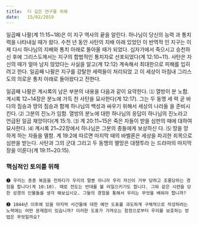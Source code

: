 ```yaml
---
title:  더 깊은 연구를 위해
date:   15/02/2019
---
```


일곱째 나팔(계 11:15~18)은 이 지구 역사의 끝을 알린다. 하나님이 당신의 능력
과 통치력을 나타내실 때가 왔다. 수천 년 동안 사탄의 지배 아래 있었던 이 반역적
인 지구는 이제 다시 하나님의 지배와 통치 아래로 돌아올 때가 되었다. 십자가에서
죽으시고 승천하신 후에 그리스도께서는 지구의 합법적인 통치자로 선포되었다(계
12:10~11). 사탄은 자신의 때가 얼마 남지 않았다는 사실을 알고(계 12:12) 계속해서
최대한으로 피해를 입히려고 한다. 일곱째 나팔은 지구를 강탈한 세력들이 처리되었
고 이 세상이 마침내 그리스도의 의로운 통치 아래로 돌아왔다고 전한다.

일곱째 나팔은 계시록의 남은 부분의 내용을 다음과 같이 요약한다. ⑴ 열방이 분
노함. 계시록 12~14장은 분노에 가득 찬 사탄을 묘사한다(계 12:17). 그는 두 동맹 세
력 곧 바다의 짐승과 땅의 짐승과 함께 하나님의 백성과 싸우기 위해서 세상의 나라들
을 준비시킨다. ⑵ 그분의 진노가 임함. 열방의 분노에 대한 하나님의 응답이 하나님의
진노라고 언급된 일곱 재앙이다(계 15:1). ⑶ 계 20:11~15은 죽은 자들이 받을 심판의
때에 대하여 묘사한다. ⑷ 계시록 21~22장에서 하나님은 그분의 종들에게 보상하신
다. ⑸ 땅을 망하게 하는 자들을 멸함. 계 19:2에 따르면 마지막 때의 바벨론은 세상을
파괴한 죄목으로 심판을 받는다. 사탄과 그의 군대 그리고 두 동맹의 멸망은 대쟁투라
는 드라마의 마지막 장을 이룬다(계 19:11~20:15).

### 핵심적인 토의를 위해

`➊ 우리는 종종 복음을 전하다가 우리의 말뿐 아니라 우리 자신이 거부
당하고 조롱당하는 경험을 합니다(계 10:10). 때로 전도는 반대를 불
러일으키기도 합니다. 그와 같은 시련을 당한 성경의 인물들을 생각
해보십시오. 그들의 경험을 통해서 우리는 무엇을 배워야 합니까?`

`➋ 1844년 이후에 있을 마지막 사건들에 대한 예언 도표를 과도하게 구체적으로 작성하려는
노력에는 어떤 문제점이 있습니까? 이러한 도표가 가져오는 함정으로부터 우리를 보호하는
방법은 무엇일까요?`